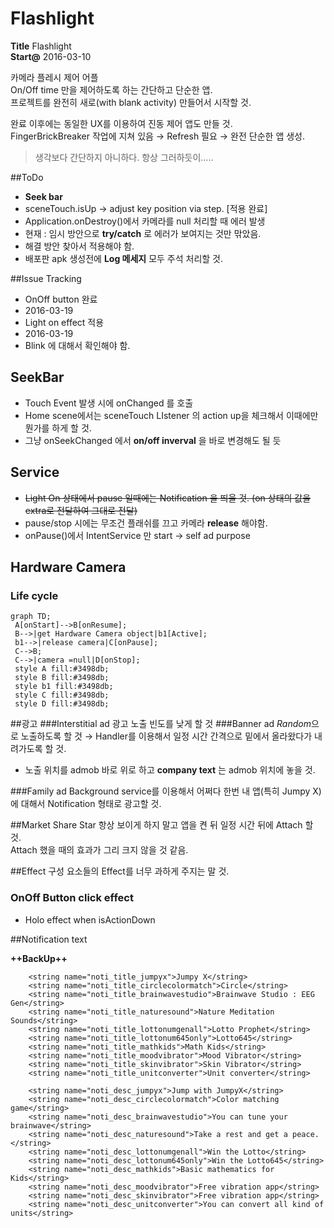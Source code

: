 # Flashlight

**Title** Flashlight  
**Start@** 2016-03-10

카메라 플레시 제어 어플  
On/Off time 만을 제어하도록 하는 간단하고 단순한 앱.  
프로젝트를 완전히 새로(with blank activity) 만들어서 시작할 것.

완료 이후에는 동일한 UX를 이용하여 진동 제어 앱도 만들 것.  
FingerBrickBreaker 작업에 지쳐 있음 → Refresh 필요 → 완전 단순한 앱 생성.
>생각보다 간단하지 아니하다.
>항상 그러하듯이.....

##ToDo
- **Seek bar**
 - sceneTouch.isUp → adjust key position via step. [적용 완료]
- Application.onDestroy()에서 카메라를 null 처리할 때 에러 발생
 - 현재 : 임시 방안으로 **try/catch** 로 에러가 보여지는 것만 맊았음.
 - 해결 방안 찾아서 적용해야 함.
- 배포판 apk 생성전에 **Log 메세지** 모두 주석 처리할 것.

##Issue Tracking
- OnOff button 완료
 - 2016-03-19
- Light on effect 적용 
 - 2016-03-19
 - Blink 에 대해서 확인해야 함.

## SeekBar
- Touch Event 발생 시에 onChanged 를 호출
- Home scene에서는 sceneTouch LIstener 의 action up을 체크해서 이때에만 뭔가를 하게 할 것.
 - 그냥 onSeekChanged 에서 **on/off inverval** 을 바로 변경해도 될 듯

## Service

- ~~Light On 상태에서 pause 일때에는 Notification 을 띄울 것. (on 상태의 값을 extra로 전달하여 그대로 전달)~~
- pause/stop 시에는 무조건 플래쉬를 끄고 카메라 **release** 해야함.
- onPause()에서 IntentService 만 start → self ad purpose

## Hardware Camera

### Life cycle
```mermaid
graph TD;
 A[onStart]-->B[onResume];
 B-->|get Hardware Camera object|b1[Active];
 b1-->|release camera|C[onPause];
 C-->B;
 C-->|camera =null|D[onStop];
 style A fill:#3498db;
 style B fill:#3498db;
 style b1 fill:#3498db;
 style C fill:#3498db;
 style D fill:#3498db;

```


##광고
###Interstitial ad
광고 노출 빈도를 낮게 할 것
###Banner ad
*Random*으로 노출하도록 할 것
→ Handler를 이용해서 일정 시간 간격으로 밑에서 올라왔다가 내려가도록 할 것.

- 노출 위치를 admob 바로 위로 하고 **company text** 는 admob 위치에 놓을 것.

###Family ad
Background service를 이용해서 어쩌다 한번 내 앱(특히 Jumpy X) 에 대해서 Notification 형태로 광고할 것.

##Market Share Star
항상 보이게 하지 말고 앱을 켠 뒤 일정 시간 뒤에 Attach 할 것.  
Attach 했을 때의 효과가 그리 크지 않을 것 같음.

##Effect
구성 요소들의 Effect를 너무 과하게 주지는 말 것.
### OnOff Button click effect
- Holo effect when isActionDown

##Notification text

**++BackUp++**
```
	<string name="noti_title_jumpyx">Jumpy X</string>
    <string name="noti_title_circlecolormatch">Circle</string>
    <string name="noti_title_brainwavestudio">Brainwave Studio : EEG Gen</string>
    <string name="noti_title_naturesound">Nature Meditation Sounds</string>
    <string name="noti_title_lottonumgenall">Lotto Prophet</string>
    <string name="noti_title_lottonum645only">Lotto645</string>
    <string name="noti_title_mathkids">Math Kids</string>
    <string name="noti_title_moodvibrator">Mood Vibrator</string>
    <string name="noti_title_skinvibrator">Skin Vibrator</string>
    <string name="noti_title_unitconverter">Unit converter</string>
    
    <string name="noti_desc_jumpyx">Jump with JumpyX</string>
    <string name="noti_desc_circlecolormatch">Color matching game</string>
    <string name="noti_desc_brainwavestudio">You can tune your brainwave</string>
    <string name="noti_desc_naturesound">Take a rest and get a peace.</string>
    <string name="noti_desc_lottonumgenall">Win the Lotto</string>
    <string name="noti_desc_lottonum645only">Win the Lotto645</string>
    <string name="noti_desc_mathkids">Basic mathematics for Kids</string>
    <string name="noti_desc_moodvibrator">Free vibration app</string>
    <string name="noti_desc_skinvibrator">Free vibration app</string>
    <string name="noti_desc_unitconverter">You can convert all kind of units</string>

```


